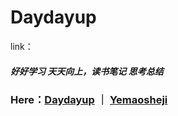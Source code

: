 # Daydayup

link：


##### 好好学习 天天向上，读书笔记 思考总结

### Here：[Daydayup](http://daydayup.yemaosheji.com/) ｜ [Yemaosheji](http://www.yemaosheji.com/)


